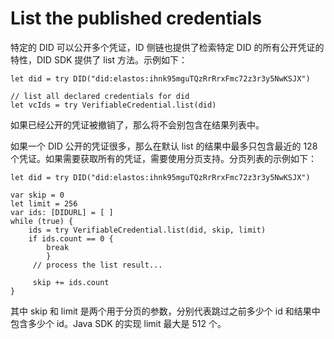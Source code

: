 # List the published credentials

特定的 DID 可以公开多个凭证，ID 侧链也提供了检索特定 DID 的所有公开凭证的特性，DID SDK 提供了 list 方法。示例如下：

```
let did = try DID("did:elastos:ihnk95mguTQzRrRrxFmc72z3r3y5NwKSJX")

// list all declared credentials for did
let vcIds = try VerifiableCredential.list(did)
```

如果已经公开的凭证被撤销了，那么将不会别包含在结果列表中。

如果一个 DID 公开的凭证很多，那么在默认 list 的结果中最多只包含最近的 128 个凭证。如果需要获取所有的凭证，需要使用分页支持。分页列表的示例如下：

```
let did = try DID("did:elastos:ihnk95mguTQzRrRrxFmc72z3r3y5NwKSJX")

var skip = 0
let limit = 256
var ids: [DIDURL] = [ ]
while (true) {
    ids = try VerifiableCredential.list(did, skip, limit)
    if ids.count == 0 {
        break
		}
     // process the list result...

     skip += ids.count
}
```

其中 skip 和 limit 是两个用于分页的参数，分别代表跳过之前多少个 id 和结果中包含多少个 id。Java SDK 的实现 limit 最大是 512 个。

